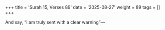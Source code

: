 +++
title = 'Surah 15, Verses 89'
date = '2025-08-27'
weight = 89
tags = []
+++

And say, “I am truly sent with a clear warning”—